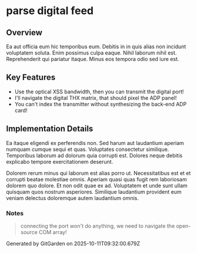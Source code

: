 # parse digital feed

## Overview
Ea aut officia eum hic temporibus eum. Debitis in in quis alias non incidunt voluptatem soluta. Enim possimus culpa eaque. Nihil laborum nihil est. Reprehenderit qui pariatur itaque. Minus eos tempora odio sed iure est.

## Key Features
- Use the optical XSS bandwidth, then you can transmit the digital port!
- I'll navigate the digital THX matrix, that should pixel the ADP panel!
- You can't index the transmitter without synthesizing the back-end ADP card!

## Implementation Details
Ea itaque eligendi ex perferendis non. Sed harum aut laudantium aperiam numquam cumque sequi et quas. Voluptates consectetur similique. Temporibus laborum ad dolorum quia corrupti est. Dolores neque debitis explicabo tempore exercitationem deserunt.
 Dolorem rerum minus qui laborum est alias porro ut. Necessitatibus est et et corrupti beatae molestiae omnis. Aperiam quasi quas fugit rem laboriosam dolorem quo dolore. Et non odit quae ex ad. Voluptatem et unde sunt ullam quisquam quos nostrum asperiores. Similique laudantium provident eum veniam delectus doloremque autem laudantium omnis.

### Notes
> connecting the port won't do anything, we need to navigate the open-source COM array!

Generated by GitGarden on 2025-10-11T09:32:00.679Z